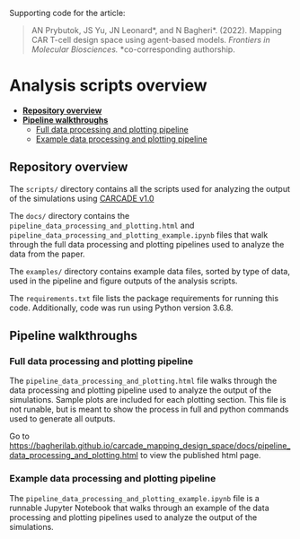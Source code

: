 Supporting code for the article:

> AN Prybutok, JS Yu, JN Leonard\*, and N Bagheri\*. (2022). Mapping CAR T-cell design space using agent-based models. *Frontiers in Molecular Biosciences.* \*co-corresponding authorship.

# Analysis scripts overview

- **[Repository overview](#repository-overview)**
- **[Pipeline walkthroughs](#pipeline-walkthroughs)**
  - [Full data processing and plotting pipeline](#full-data-processing-and-plotting-pipeline)
  - [Example data processing and plotting pipeline](#full-data-processing-and-plotting-pipeline)

## Repository overview

The `scripts/` directory contains all the scripts used for analyzing the output of the simulations using [CARCADE v1.0](#https://github.com/bagherilab/CARCADE)

The `docs/` directory contains the `pipeline_data_processing_and_plotting.html` and  `pipeline_data_processing_and_plotting_example.ipynb` files that walk through the full data processing and plotting pipelines used to analyze the data from the paper.

The `examples/` directory contains example data files, sorted by type of data, used in the pipeline and figure outputs of the analysis scripts.

The `requirements.txt` file lists the package requirements for running this code. Additionally, code was run using Python version 3.6.8.

## Pipeline walkthroughs

### Full data processing and plotting pipeline

The `pipeline_data_processing_and_plotting.html` file walks through the data processing and plotting pipeline used to analyze the output of the simulations. Sample plots are included for each plotting section. This file is not runable, but is meant to show the process in full and python commands used to generate all outputs.

Go to https://bagherilab.github.io/carcade_mapping_design_space/docs/pipeline_data_processing_and_plotting.html to view the published html page.

### Example data processing and plotting pipeline

The `pipeline_data_processing_and_plotting_example.ipynb` file is a runnable Jupyter Notebook that walks through an example of the data processing and plotting pipelines used to analyze the output of the simulations.
